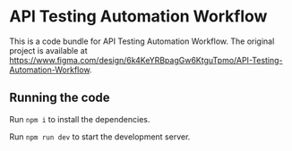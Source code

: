 
  # API Testing Automation Workflow

  This is a code bundle for API Testing Automation Workflow. The original project is available at https://www.figma.com/design/6k4KeYRBpagGw6KtguTpmo/API-Testing-Automation-Workflow.

  ## Running the code

  Run `npm i` to install the dependencies.

  Run `npm run dev` to start the development server.
  